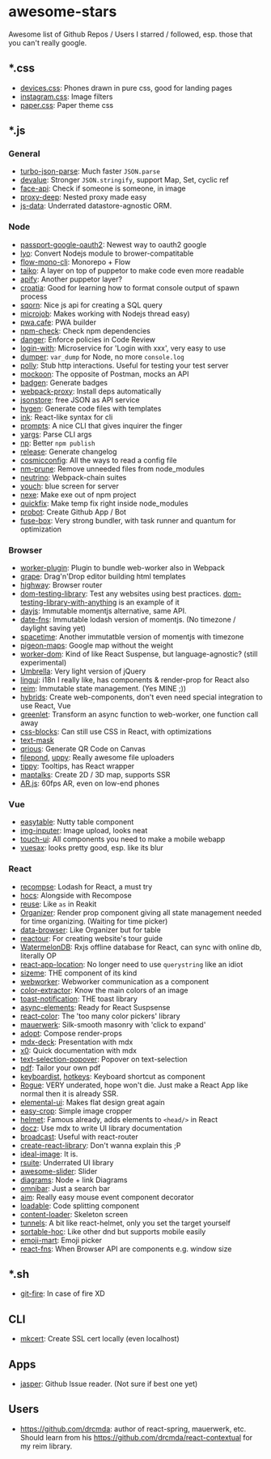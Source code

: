 # awesome-stars
Awesome list of Github Repos / Users I starred / followed, esp. those that you can't really google.

## *.css

- [devices.css](https://github.com/picturepan2/devices.css): Phones drawn in pure css, good for landing pages
- [instagram.css](https://github.com/picturepan2/instagram.css): Image filters
- [paper.css](https://github.com/papercss/papercss): Paper theme css

## *.js

### General
- [turbo-json-parse](https://github.com/mafintosh/turbo-json-parse): Much faster `JSON.parse`
- [devalue](https://github.com/Rich-Harris/devalue): Stronger `JSON.stringify`, support Map, Set, cyclic ref
- [face-api](https://github.com/justadudewhohacks/face-api.js): Check if someone is someone, in image
- [proxy-deep](https://github.com/samvv/js-proxy-deep): Nested proxy made easy
- [js-data](https://github.com/js-data/js-data): Underrated datastore-agnostic ORM.

### Node

- [passport-google-oauth2](https://github.com/jaredhanson/passport-google-oauth2): Newest way to oauth2 google
- [lyo](https://github.com/bokub/lyo): Convert Nodejs module to brower-compatitable
- [flow-mono-cli](https://github.com/ImmoweltGroup/flow-mono-cli): Monorepo + Flow
- [taiko](https://github.com/getgauge/taiko): A layer on top of puppetor to make code even more readable
- [apify](https://github.com/apifytech/apify-js): Another puppetor layer?
- [croatia](https://github.com/egoist/croatia): Good for learning how to format console output of spawn process
- [sqorn](https://github.com/lusakasa/sqorn): Nice js api for creating a SQL query
- [microjob](https://github.com/wilk/microjob): Makes working with Nodejs thread easy)
- [pwa.cafe](https://github.com/lukeed/pwa): PWA builder
- [npm-check](https://github.com/dylang/npm-check): Check npm dependencies
- [danger](https://github.com/danger/danger-js): Enforce policies in Code Review
- [login-with](https://github.com/lipp/login-with): Microservice for 'Login with xxx', very easy to use
- [dumper](https://github.com/ziishaned/dumper.js): `var_dump` for Node, no more `console.log`
- [polly](https://github.com/Netflix/pollyjs): Stub http interactions. Useful for testing your test server
- [mockoon](https://github.com/255kb/mockoon): The opposite of Postman, mocks an API
- [badgen](https://github.com/amio/badgen): Generate badges
- [webpack-proxy](https://github.com/egoist/webpack-proxy): Install deps automatically
- [jsonstore](https://github.com/bluzi/jsonstore): free JSON as API service
- [hygen](https://github.com/jondot/hygen): Generate code files with templates
- [ink](https://github.com/vadimdemedes/ink): React-like syntax for cli
- [prompts](https://github.com/terkelg/prompts): A nice CLI that gives inquirer the finger
- [yargs](https://github.com/yargs/yargs): Parse CLI args
- [np](https://github.com/sindresorhus/np): Better `npm publish`
- [release](https://github.com/zeit/release): Generate changelog
- [cosmicconfig](https://github.com/davidtheclark/cosmiconfig): All the ways to read a config file
- [nm-prune](https://github.com/pingyhq/nm-prune): Remove unneeded files from node_modules
- [neutrino](https://github.com/neutrinojs/neutrino): Webpack-chain suites
- [youch](https://github.com/poppinss/youch): blue screen for server
- [nexe](https://github.com/nexe/nexe): Make exe out of npm project
- [quickfix](https://github.com/maxchehab/quickfix): Make temp fix right inside node_modules
- [probot](https://github.com/probot/probot): Create Github App / Bot
- [fuse-box](https://github.com/fuse-box/fuse-box): Very strong bundler, with task runner and quantum for optimization

### Browser

- [worker-plugin](https://github.com/GoogleChromeLabs/worker-plugin): Plugin to bundle web-worker also in Webpack
- [grape](https://github.com/artf/grapesjs): Drag'n'Drop editor building html templates
- [highway](https://github.com/Dogstudio/highway): Browser router
- [dom-testing-library](https://github.com/kentcdodds/dom-testing-library): Test any websites using best practices.
  [dom-testing-library-with-anything](https://github.com/kentcdodds/dom-testing-library-with-anything) is an example of it
- [dayjs](https://github.com/iamkun/dayjs): Immutable momentjs alternative, same API.
- [date-fns](https://github.com/date-fns/date-fns): Immutable lodash version of momentjs. (No timezone / daylight saving yet)
- [spacetime](https://github.com/spencermountain/spacetime): Another immutatble version of momentjs with timezone
- [pigeon-maps](https://github.com/mariusandra/pigeon-maps): Google map without the weight
- [worker-dom](https://github.com/ampproject/worker-dom): Kind of like React Suspense, but language-agnostic? (still experimental)
- [Umbrella](https://github.com/franciscop/umbrella): Very light version of jQuery
- [lingui](https://github.com/lingui/js-lingui): i18n I really like, has components & render-prop for React also
- [reim](https://github.com/IniZio/reim): Immutable state management. (Yes MINE ;))
- [hybrids](https://github.com/hybridsjs/hybrids): Create web-components, don't even need special integration to use React, Vue
- [greenlet](https://github.com/developit/greenlet): Transform an async function to web-worker, one function call away
- [css-blocks](https://github.com/linkedin/css-blocks): Can still use CSS in React, with optimizations
- [text-mask](https://github.com/text-mask/text-mask)
- [qrious](https://github.com/neocotic/qrious): Generate QR Code on Canvas
- [filepond](https://github.com/pqina/filepond), [uppy](https://github.com/transloadit/uppy): Really awesome file uploaders
- [tippy](https://github.com/atomiks/tippyjs): Tooltips, has React wrapper
- [maptalks](https://github.com/maptalks/maptalks.js): Create 2D / 3D map, supports SSR
- [AR.js](https://github.com/jeromeetienne/AR.js): 60fps AR, even on low-end phones

### Vue
- [easytable](https://github.com/huangshuwei/vue-easytable): Nutty table component
- [img-inputer](https://github.com/waynecz/vue-img-inputer): Image upload, looks neat
- [touch-ui](https://github.com/uileader/touchui): All components you need to make a mobile webapp
- [vuesax](https://github.com/lusaxweb/vuesax): looks pretty good, esp. like its blur

### React

- [recompse](https://github.com/acdlite/recompose): Lodash for React, a must try
- [hocs](https://github.com/deepsweet/hocs): Alongside with Recompose
- [reuse](https://github.com/diegohaz/reuse): Like `as` in Reakit
- [Organizer](https://github.com/davidalekna/react-organizer): Render prop component giving all state management needed for time organizing. (Waiting for time picker)
- [data-browser](https://github.com/davidalekna/react-data-browser): Like Organizer but for table
- [reactour](https://github.com/elrumordelaluz/reactour): For creating website's tour guide
- [WatermelonDB](https://github.com/Nozbe/WatermelonDB): Rxjs offline database for React, can sync with online db, literally OP
- [react-app-location](https://github.com/bradstiff/react-app-location): No longer need to use `querystring` like an idiot
- [sizeme](https://github.com/ctrlplusb/react-sizeme): THE component of its kind
- [webworker](https://github.com/ghengeveld/react-webworker): Webworker communication as a component
- [color-extractor](https://github.com/nitin42/react-color-extractor): Know the main colors of an image
- [toast-notification](https://github.com/jossmac/react-toast-notifications): THE toast library
- [async-elements](https://github.com/palmerhq/react-async-elements): Ready for React Suspsense
- [react-color](https://github.com/casesandberg/react-color): The 'too many color pickers' library
- [mauerwerk](https://github.com/drcmda/mauerwerk): Silk-smooth masonry with 'click to expand'
- [adopt](https://github.com/pedronauck/react-adopt): Compose render-props
- [mdx-deck](https://github.com/jxnblk/mdx-deck): Presentation with mdx
- [x0](https://github.com/c8r/x0): Quick documentation with mdx
- [text-selection-popover](https://github.com/juliankrispel/react-text-selection-popover): Popover on text-selection
- [pdf](https://github.com/diegomura/react-pdf): Tailor your own pdf
- [keyboardist](https://github.com/soska/react-keyboardist), [hotkeys](https://github.com/greena13/react-hotkeys): Keyboard shortcut as component
- [Rogue](https://github.com/alidcastano/rogue.js): VERY underated, hope won't die. Just make a React App like normal then it is already SSR.
- [elemental-ui](https://github.com/LINKIWI/react-elemental): Makes flat design great again
- [easy-crop](https://github.com/ricardo-ch/react-easy-crop): Simple image cropper
- [helmet](https://github.com/nfl/react-helmet): Famous already, adds elements to `<head/>` in React
- [docz](https://github.com/pedronauck/docz): Use mdx to write UI library documentation
- [broadcast](https://github.com/ReactTraining/react-broadcast): Useful with react-router
- [create-react-library](https://github.com/transitive-bullshit/create-react-library): Don't wanna explain this ;P
- [ideal-image](https://github.com/stereobooster/react-ideal-image): It is.
- [rsuite](https://github.com/rsuite/rsuite): Underrated UI library
- [awesome-slider](https://github.com/rcaferati/react-awesome-slider): Slider
- [diagrams](https://github.com/woodenconsulting/react-js-diagrams): Node + link Diagrams
- [omnibar](https://github.com/vutran/omnibar): Just a search bar
- [aim](https://github.com/gabrielbull/react-aim): Really easy mouse event component decorator
- [loadable](https://github.com/jamiebuilds/react-loadable): Code splitting component
- [content-loader](https://github.com/danilowoz/react-content-loader): Skeleton screen
- [tunnels](https://github.com/javivelasco/react-tunnels): A bit like react-helmet, only you set the target yourself
- [sortable-hoc](https://github.com/clauderic/react-sortable-hoc): Like other dnd but supports mobile easily
- [emoji-mart](https://github.com/missive/emoji-mart): Emoji picker
- [react-fns](https://github.com/jaredpalmer/react-fns): When Browser API are components e.g. window size

## *.sh

- [git-fire](https://github.com/qw3rtman/git-fire): In case of fire XD

## CLI
- [mkcert](https://github.com/FiloSottile/mkcert): Create SSL cert locally (even localhost)

## Apps

- [jasper](https://github.com/jasperapp/jasper): Github Issue reader. (Not sure if best one yet)

## Users

- https://github.com/drcmda: author of react-spring, mauerwerk, etc. Should learn from his https://github.com/drcmda/react-contextual for my reim library.
